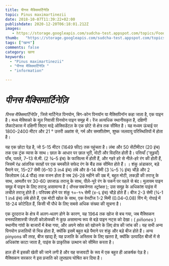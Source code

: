 ```yaml
---
title: पीनस मैक्सिमार्टिनेज़ि 
topic: Pinus maximartinezii
date: 2018-10-07T11:39:22+02:00
publishdate: 2020-12-20T06:18:01.212Z
images: 
   - https://storage.googleapis.com/sudcha-test.appspot.com/topics/Food/pinus_maximartinezii/1.jpeg
thumb:   "https://storage.googleapis.com/sudcha-test.appspot.com/topics/Food/pinus_maximartinezii/thumb.jpeg"
tags: ["खाना"]
comments: false
category: खाना
keywords: 
  - "Pinus maximartinezii"
  - "पीनस मैक्सिमार्टिनेज़ि "
  - "information"

---
```

<h1> <i> पीनस मैक्सिमार्टिनेज़ि </i> </h1> <p> </p> <p> <i> पिनस मैक्सिमार्टिनेज़ि </i>, जिसे मार्टिनेज़ पिनयोन, बिग-कोन पिनयॉन या मैक्सिपिनॉन कहा जाता है, एक पाइन है। मध्य मेक्सिको के मूल निवासी पिनयोन पाइन समूह में। रेंज अत्यधिक स्थानीयकृत है, दक्षिणी ज़ैकाटेकास में दक्षिणी सिएरा माद्रे ऑक्सिडेंटल के एक छोटे से क्षेत्र तक सीमित है। यह मध्यम ऊंचाई पर 1800-2400 मीटर और 21 ° उत्तरी अक्षांश से, गर्म और समशीतोष्ण, शुष्क जलवायु परिस्थितियों में होता है। </p> <p> यह एक छोटा पेड़ है, जो 5-15 मीटर (1649 फीट) तक पहुंचता है। लंबा और 50 सेंटीमीटर (20 इंच) तक एक ट्रंक व्यास के साथ। छाल के आधार पर छाल भूरी, मोटी और विदरित होती है। पत्तियाँ ('सुइयाँ) पाँच, पतले, 7–13 से.मी. (2 3⁄4–5 इंच) के फासिल्स में होती हैं, और गहरे हरे से नीले-हरे रंग की होती हैं, जिसमें रंध्र आंतरिक सतहों पर एक चमकीले सफेद रंग के बैंड तक सीमित होते हैं। । शंकु अंडाकार, बड़े पैमाने पर, 15–27 सेमी (6–10 3 in4 इंच) लंबे और 8-14 सेमी (3 1⁄4–5 1⁄2 इंच) चौड़े और 2 किलोग्राम (4.4 पौंड) तक वजन होता है जब 26-28 महीने की उम्र में, बहुत मोटी, लकड़ी की तराजू के साथ, आमतौर पर 30-60 उपजाऊ तराजू के साथ, पीले-भूरे रंग के पकने पर पहले से बंद। मुलायम पाइन समूह में पाइन के लिए तराजू असामान्य है (<i> पीनस </i> सबजेनस <i> स्ट्रोबस </i>); उस समूह के अधिकांश पाइंस में लचीले तराजू होते हैं। परिपक्व होने पर शंकु १०-१५ सेमी (४-६ इंच) चौड़े होते हैं। बीज 2-3 सेमी (3⁄4-1 1 in4 इंच) लंबे होते हैं, एक मोटी खोल के साथ, एक वेस्टीज 1-2 मिमी (0.04–0.08) विंग में; रोपाई में 18-24 कोटेदिल हैं, किसी भी पौधे के लिए सबसे अधिक संख्या की सूचना है। </p> <p> एक दूरदराज के क्षेत्र में अलग-थलग होने के कारण, यह 1964 तक खोज से बच गया, जब मैक्सिकन वनस्पतिशास्त्री जेरज़ी कोज़ोव्स्की ने कुछ असामान्य रूप से बड़े पाइन नट्स को देखा। (<i> piñones </i>) स्थानीय गांवों के बाजारों में बेचा गया, और अपने स्रोत को खोजने के लिए क्षेत्र की जांच की। यह सभी अन्य पिनयोन प्रजातियों से भिन्न होता है, क्योंकि इसमें बहुत बड़े पैमाने पर शंकु और बड़े बीज होते हैं। अन्य pinyons की तरह, बीज खाद्य हैं; यह प्रजाति के अस्तित्व के लिए खतरा है, क्योंकि उत्पादित बीजों में से अधिकांश काटा जाता है, पाइंस के प्राकृतिक उत्थान को सीमित करता है। </p> <p> हाल ही में इसकी खेती की जाने लगी है और यह सजावटी के रूप में एक बहुत ही आकर्षक पेड़ है। मैक्सिकन सरकार ने इस प्रजाति को लुप्तप्राय घोषित कर दिया है। </p> 